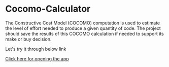 # Cocomo-Calculator
The Constructive Cost Model (COCOMO) computation is used to estimate the level of effort needed to produce a given quantity of code. The project should save the results of this COCOMO calculation if needed to support its make or buy decision.

<p>Let's try it through below link</p>
<a href="https://phenomenal-medovik-0ed964.netlify.app/">Click here for opening the app</a>

